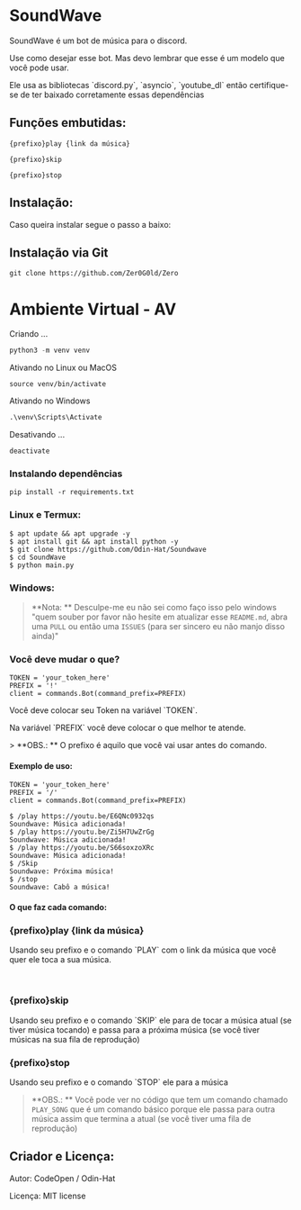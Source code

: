 # SoundWave

<p>SoundWave é um bot de música para o discord.</p>
<p>Use como desejar esse bot. Mas devo lembrar que esse é um modelo que você pode usar.</p>
<p>Ele usa as bibliotecas `discord.py`, `asyncio`, `youtube_dl` então certifique-se de ter baixado corretamente essas dependências</p>

## Funções embutidas:
```
{prefixo}play {link da música}

{prefixo}skip

{prefixo}stop
```

## Instalação:
<p>Caso queira instalar segue o passo a baixo: </p>

## Instalação via Git

```git
git clone https://github.com/Zer0G0ld/Zero
```

# Ambiente Virtual - AV
Criando ...
```python
python3 -m venv venv

```

Ativando no Linux ou MacOS
```linux
source venv/bin/activate

```

Ativando no Windows
```cmd
.\venv\Scripts\Activate
```

Desativando ...
```linux
deactivate

```

### Instalando dependências

```
pip install -r requirements.txt
```


### Linux e Termux:
```
$ apt update && apt upgrade -y
$ apt install git && apt install python -y
$ git clone https://github.com/Odin-Hat/Soundwave
$ cd SoundWave
$ python main.py
```

### Windows:
> **Nota: ** Desculpe-me eu não sei como faço isso pelo windows "quem souber por favor não hesite em atualizar esse `README.md`, abra uma `PULL` ou então uma `ISSUES` (para ser sincero eu não manjo disso ainda)"

### Você deve mudar o que?
```
TOKEN = 'your_token_here'
PREFIX = '!'
client = commands.Bot(command_prefix=PREFIX)
```

<p>Você deve colocar seu Token na variável `TOKEN`.</p>
<p>Na variável `PREFIX` você deve colocar o que melhor te atende.</p>
> **OBS.: ** O prefixo é aquilo que você vai usar antes do comando.

#### Exemplo de uso:
```
TOKEN = 'your_token_here'
PREFIX = '/'
client = commands.Bot(command_prefix=PREFIX)
```

```
$ /play https://youtu.be/E6QNc0932qs
Soundwave: Música adicionada!
$ /play https://youtu.be/Zi5H7UwZrGg
Soundwave: Música adicionada!
$ /play https://youtu.be/S66soxzoXRc
Soundwave: Música adicionada!
$ /Skip
Soundwave: Próxima música!
$ /stop
Soundwave: Cabô a música!
```

#### O que faz cada comando:
<h3>{prefixo}play {link da música}</h3>
<p>Usando seu prefixo e o comando `PLAY` com o link da música que você quer ele toca a sua música.</p>
<br/>
<h3>{prefixo}skip</h3>
<p>Usando seu prefixo e o comando `SKIP` ele para de tocar a música atual (se tiver música tocando) e passa para a próxima música (se você tiver músicas na sua fila de reprodução)</p>
<h3>{prefixo}stop</h3>
<p>Usando seu prefixo e o comando `STOP` ele para a música</p>

> **OBS.: ** Você pode ver no código que tem um comando chamado `PLAY_SONG` que é um comando básico porque ele passa para outra música assim que termina a atual (se você tiver uma fila de reprodução)

## Criador e Licença:
<p>Autor: CodeOpen / Odin-Hat</p>
<p>Licença:  MIT license</p>
